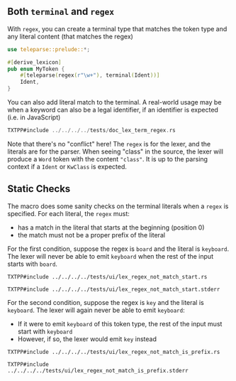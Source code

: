 ## Both `terminal` and `regex`

With `regex`, you can create a terminal type that matches
the token type and any literal content (that matches the regex)

```rust
use teleparse::prelude::*;

#[derive_lexicon]
pub enum MyToken {
    #[teleparse(regex(r"\w+"), terminal(Ident))]
    Ident,
}
```

You can also add literal match to the terminal. A real-world usage
may be when a keyword can also be a legal identifier,
if an identifier is expected (i.e. in JavaScript)

```rust
TXTPP#include ../../../../tests/doc_lex_term_regex.rs
```

<div class="warning">

Note that there's no "conflict" here! The `regex` is for the lexer,
and the literals are for the parser. When seeing "class" in the source,
the lexer will produce a `Word` token with the content `"class"`.
It is up to the parsing context if a `Ident` or `KwClass` is expected.

</div>

## Static Checks
The macro does some sanity checks on the terminal literals when a `regex` is specified.
For each literal, the `regex` must:
- has a match in the literal that starts at the beginning (position 0)
- the match must not be a proper prefix of the literal

For the first condition, suppose the regex is `board` and the literal is `keyboard`.
The lexer will never be able to emit `keyboard` when the rest of the input
starts with `board`.
```rust,compile_fail
TXTPP#include ../../../../tests/ui/lex_regex_not_match_start.rs
```
```console
TXTPP#include ../../../../tests/ui/lex_regex_not_match_start.stderr
```

For the second condition, suppose the regex is `key` and the literal is `keyboard`.
The lexer will again never be able to emit `keyboard`:
- If it were to emit `keyboard` of this token type, the rest of the input must start with `keyboard`
- However, if so, the lexer would emit `key` instead

```rust,compile_fail
TXTPP#include ../../../../tests/ui/lex_regex_not_match_is_prefix.rs
```
```console
TXTPP#include ../../../../tests/ui/lex_regex_not_match_is_prefix.stderr
```

